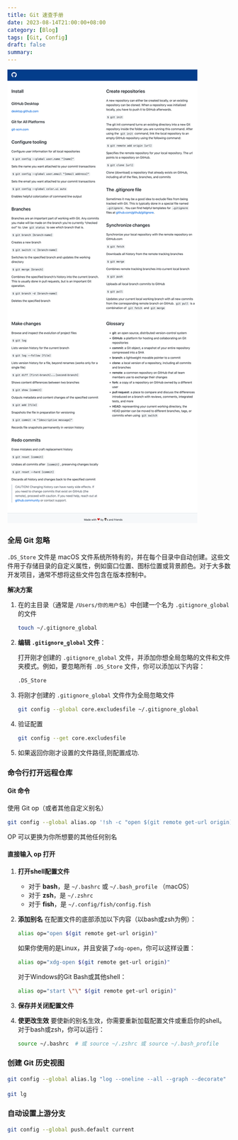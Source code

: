 ```yaml
---
title: Git 速查手册
date: 2023-08-14T21:00:00+08:00
category: [Blog]
tags: [Git, Config]
draft: false
summary: 
---
```

![git-cheat-sheet](https://raw.githubusercontent.com/huyixi/Pics/main/uPic/git-cheat-sheet.png)

### 全局 Git 忽略

`.DS_Store` 文件是 macOS 文件系统所特有的，并在每个目录中自动创建。这些文件用于存储目录的自定义属性，例如窗口位置、图标位置或背景颜色。对于大多数开发项目，通常不想将这些文件包含在版本控制中。

**解决方案**

1. 在的主目录（通常是 `/Users/你的用户名`）中创建一个名为 `.gitignore_global` 的文件

   ```bash
   touch ~/.gitignore_global
   ```

2. **编辑 `.gitignore_global` 文件**：

   打开刚才创建的 `.gitignore_global` 文件，并添加你想全局忽略的文件和文件夹模式。例如，要忽略所有 `.DS_Store` 文件，你可以添加以下内容：

   ```bash
   .DS_Store
   ```

3. 将刚才创建的 `.gitignore_global` 文件作为全局忽略文件

   ```bash
   git config --global core.excludesfile ~/.gitignore_global
   ```

4. 验证配置

   ```bash
   git config --get core.excludesfile
   ```

5. 如果返回你刚才设置的文件路径,则配置成功.

### 命令行打开远程仓库

#### Git 命令

使用 Git op（或者其他自定义别名）

```bash
git config --global alias.op '!sh -c "open $(git remote get-url origin)"'
```

OP 可以更换为你所想要的其他任何别名

#### 直接输入 op 打开

1. **打开shell配置文件**  
   
   - 对于 **bash**，是 `~/.bashrc` 或 `~/.bash_profile` （macOS）
   - 对于 **zsh**，是 `~/.zshrc`
   - 对于 **fish**，是 `~/.config/fish/config.fish`
   
2. **添加别名**
   在配置文件的底部添加以下内容（以bash或zsh为例）：

   ```bash
   alias op="open $(git remote get-url origin)"
   ```

   如果你使用的是Linux，并且安装了`xdg-open`，你可以这样设置：

   ```bash
   alias op="xdg-open $(git remote get-url origin)"
   ```

   对于Windows的Git Bash或其他shell：

   ```bash
   alias op="start \"\" $(git remote get-url origin)"
   ```

3. **保存并关闭配置文件**

4. **使更改生效**
   要使新的别名生效，你需要重新加载配置文件或重启你的shell。对于bash或zsh，你可以运行：

   ```bash
   source ~/.bashrc  # 或 source ~/.zshrc 或 source ~/.bash_profile
   ```

### 创建 Git 历史视图

```bash
git config --global alias.lg "log --oneline --all --graph --decorate"

git lg
```

### 自动设置上游分支

```bash
git config --global push.default current
```

